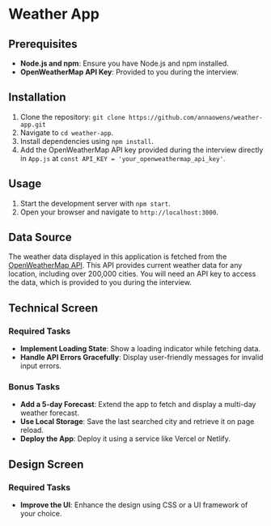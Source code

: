 # Weather App

## Prerequisites

- **Node.js and npm**: Ensure you have Node.js and npm installed.
- **OpenWeatherMap API Key**: Provided to you during the interview.

## Installation

1. Clone the repository: `git clone https://github.com/annaowens/weather-app.git` 
2. Navigate to `cd weather-app`.
3. Install dependencies using `npm install`.
4. Add the OpenWeatherMap API key provided during the interview directly in `App.js` at `const API_KEY = 'your_openweathermap_api_key'`.

## Usage

1. Start the development server with `npm start`.
2. Open your browser and navigate to `http://localhost:3000`.

## Data Source

The weather data displayed in this application is fetched from the [OpenWeatherMap API](https://openweathermap.org/api). This API provides current weather data for any location, including over 200,000 cities. You will need an API key to access the data, which is provided to you during the interview.

## Technical Screen

### Required Tasks

- **Implement Loading State**: Show a loading indicator while fetching data.
- **Handle API Errors Gracefully**: Display user-friendly messages for invalid input errors.

### Bonus Tasks

- **Add a 5-day Forecast**: Extend the app to fetch and display a multi-day weather forecast.
- **Use Local Storage**: Save the last searched city and retrieve it on page reload.
- **Deploy the App**: Deploy it using a service like Vercel or Netlify.


## Design Screen

### Required Tasks

- **Improve the UI**: Enhance the design using CSS or a UI framework of your choice.

